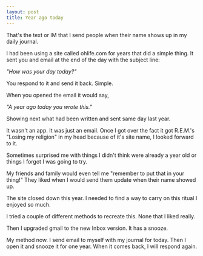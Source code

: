 ```yaml
---
layout: post
title: Year ago today
---
```

That's the text or IM that I send people when their name shows up in my daily journal.

I had been using a site called ohlife.com for years that did a simple thing. It sent you and email at the end of the day with the subject line: 

_"How was your day today?"_

You respond to it and send it back. Simple.

When you opened the email it would say, 

_"A year ago today you wrote this."_

Showing next what had been written and sent same day last year.

It wasn't an app. It was just an email. Once I got over the fact it got R.E.M.'s "Losing my religion" in my head because of it's site name, I looked forward to it. 

Sometimes surprised me with things I didn't think were already a year old or things I forgot I was going to try.

My friends and family would even tell me "remember to put that in your thing!" They liked when I would send them update when their name showed up. 

The site closed down this year. I needed to find a way to carry on this ritual I enjoyed so much.

I tried a couple of different methods to recreate this. None that I liked really. 

Then I upgraded gmail to the new Inbox version. It has a snooze.

My method now. I send email to myself with my journal for today. Then I open it and snooze it for one year. When it comes back, I will respond again.
